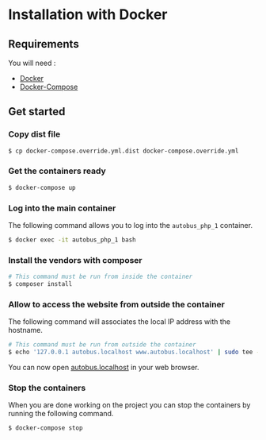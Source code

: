 # Installation with Docker

## Requirements

You will need :
  - [Docker](https://docs.docker.com/engine/installation/)
  - [Docker-Compose](https://docs.docker.com/compose/install/)

## Get started

### Copy dist file
```bash
$ cp docker-compose.override.yml.dist docker-compose.override.yml
```

### Get the containers ready

```bash
$ docker-compose up
```

### Log into the main container

The following command allows you to log into the `autobus_php_1`
container.

```bash
$ docker exec -it autobus_php_1 bash
```

### Install the vendors with composer
```bash
# This command must be run from inside the container
$ composer install
```

### Allow to access the website from outside the container

The following command will associates the local IP address with the hostname.
```bash
# This command must be run from outside the container
$ echo '127.0.0.1 autobus.localhost www.autobus.localhost' | sudo tee --append /etc/hosts
```

You can now open [autobus.localhost](http://autobus.localhost) in your web browser.


### Stop the containers

When you are done working on the project you can stop the containers by running the following command.

```bash
$ docker-compose stop
```
